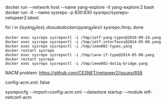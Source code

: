 docker run --network host --name yang-explore -it yang-explore:2 bash
docker run -it --name sysrepo -p 830:830 sysrepo/sysrepo-netopeer2:latest

for i in $(ls yang_files); do  sudo docker cp yang_files/$i  sysrepo:/tmp;  done

```docker exec sysrepo sysrepoctl -i /tmp/ieee802-dot1q-types.yang
docker exec sysrepo sysrepoctl -i /tmp/ietf-yang-types@2010-09-24.yang
docker exec sysrepo sysrepoctl -i /tmp/ietf-interfaces@2014-05-08.yang
docker exec sysrepo sysrepoctl -i /tmp/ieee802-types.yang
docker restart sysrepo
docker exec sysrepo sysrepoctl -i /tmp/iana-if-type@2014-05-08.yang
docker restart sysrepo
docker exec sysrepo sysrepoctl -i /tmp/ieee802-dot1q-bridge.yang
```

NACM problem:
https://github.com/CESNET/netopeer2/issues/658

config-acm.xml:
<nacm xmlns="urn:ietf:params:xml:ns:yang:ietf-netconf-acm">
     <enable-nacm>false</enable-nacm>
</nacm>

sysrepocfg --import=config-acm.xml --datastore startup --module ietf-netconf-acm
